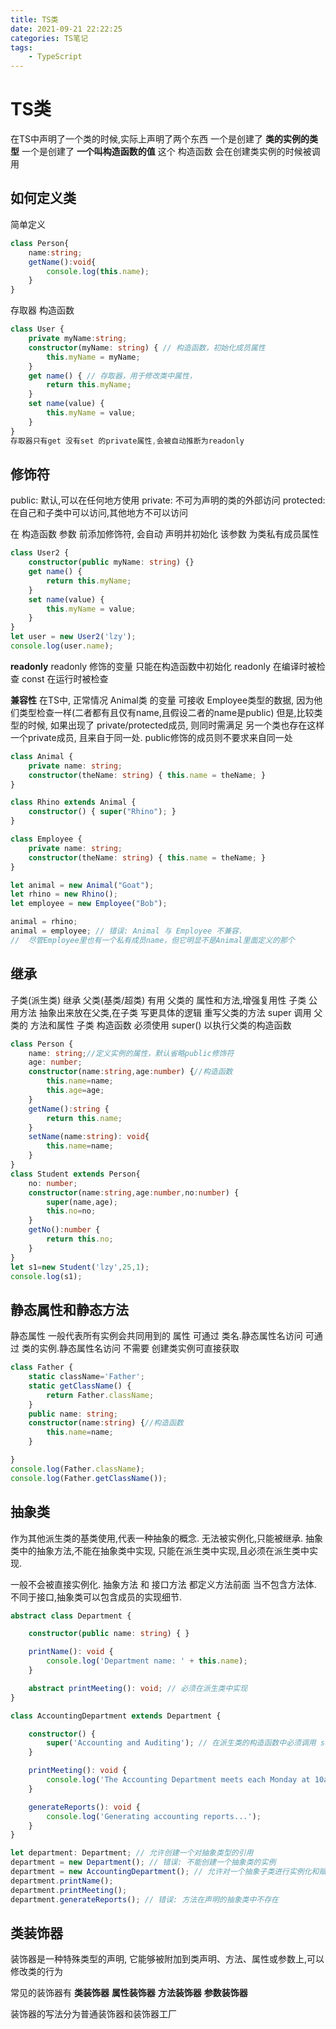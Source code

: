 ```yaml
---
title: TS类
date: 2021-09-21 22:22:25
categories: TS笔记
tags: 
    - TypeScript
---
```


# TS类

在TS中声明了一个类的时候,实际上声明了两个东西
一个是创建了 __类的实例的类型__
一个是创建了 __一个叫构造函数的值__
这个 构造函数 会在创建类实例的时候被调用

## 如何定义类

简单定义
```ts
class Person{
    name:string;
    getName():void{
        console.log(this.name);
    }
}
```

存取器 构造函数
```ts
class User {
    private myName:string;
    constructor(myName: string) { // 构造函数，初始化成员属性
        this.myName = myName;
    }
    get name() { // 存取器，用于修改类中属性，
        return this.myName;
    }
    set name(value) {
        this.myName = value;
    }
}
存取器只有get 没有set 的private属性,会被自动推断为readonly
```

## 修饰符
public: 默认,可以在任何地方使用
private: 不可为声明的类的外部访问
protected: 在自己和子类中可以访问,其他地方不可以访问

在 构造函数 参数 前添加修饰符,
会自动 声明并初始化 该参数 为类私有成员属性
```ts
class User2 {
    constructor(public myName: string) {}
    get name() {
        return this.myName;
    }
    set name(value) {
        this.myName = value;
    }
}
let user = new User2('lzy');
console.log(user.name);
```

__readonly__
readonly 修饰的变量 只能在构造函数中初始化
readonly 在编译时被检查 const 在运行时被检查

__兼容性__
在TS中,
正常情况 Animal类 的变量 可接收 Employee类型的数据,
因为他们类型检查一样(二者都有且仅有name,且假设二者的name是public)
但是,比较类型的时候, 如果出现了 private/protected成员,
则同时需满足 另一个类也存在这样一个private成员, 且来自于同一处.
public修饰的成员则不要求来自同一处
```ts
class Animal {
    private name: string;
    constructor(theName: string) { this.name = theName; }
}

class Rhino extends Animal {
    constructor() { super("Rhino"); }
}

class Employee {
    private name: string;
    constructor(theName: string) { this.name = theName; }
}

let animal = new Animal("Goat");
let rhino = new Rhino();
let employee = new Employee("Bob");

animal = rhino;
animal = employee; // 错误: Animal 与 Employee 不兼容.
//  尽管Employee里也有一个私有成员name，但它明显不是Animal里面定义的那个
```

## 继承
子类(派生类) 继承 父类(基类/超类) 有用 父类的 属性和方法,增强复用性
子类 公用方法 抽象出来放在父类,在子类 写更具体的逻辑 重写父类的方法
super 调用 父类的 方法和属性
子类 构造函数 必须使用 super() 以执行父类的构造函数 
```ts
class Person {
    name: string;//定义实例的属性，默认省略public修饰符
    age: number;
    constructor(name:string,age:number) {//构造函数
        this.name=name;
        this.age=age;
    }
    getName():string {
        return this.name;
    }
    setName(name:string): void{
        this.name=name;
    }
}
class Student extends Person{
    no: number;
    constructor(name:string,age:number,no:number) {
        super(name,age);
        this.no=no;
    }
    getNo():number {
        return this.no;
    }
}
let s1=new Student('lzy',25,1);
console.log(s1);
```
## 静态属性和静态方法
静态属性 一般代表所有实例会共同用到的 属性
可通过 类名.静态属性名访问
可通过 类的实例.静态属性名访问
不需要 创建类实例可直接获取
```ts
class Father {
    static className='Father';
    static getClassName() {
        return Father.className;
    }
    public name: string;
    constructor(name:string) {//构造函数
        this.name=name;
    }

}
console.log(Father.className);
console.log(Father.getClassName());
```

## 抽象类
作为其他派生类的基类使用,代表一种抽象的概念.
无法被实例化,只能被继承.
抽象类中的抽象方法,不能在抽象类中实现,
只能在派生类中实现,且必须在派生类中实现.

一般不会被直接实例化.
抽象方法 和 接口方法 都定义方法前面 当不包含方法体.
不同于接口,抽象类可以包含成员的实现细节.
```ts
abstract class Department {

    constructor(public name: string) { }

    printName(): void {
        console.log('Department name: ' + this.name);
    }

    abstract printMeeting(): void; // 必须在派生类中实现
}

class AccountingDepartment extends Department {

    constructor() {
        super('Accounting and Auditing'); // 在派生类的构造函数中必须调用 super()
    }

    printMeeting(): void {
        console.log('The Accounting Department meets each Monday at 10am.');
    }

    generateReports(): void {
        console.log('Generating accounting reports...');
    }
}

let department: Department; // 允许创建一个对抽象类型的引用
department = new Department(); // 错误: 不能创建一个抽象类的实例
department = new AccountingDepartment(); // 允许对一个抽象子类进行实例化和赋值
department.printName();
department.printMeeting();
department.generateReports(); // 错误: 方法在声明的抽象类中不存在
```

## 类装饰器

装饰器是一种特殊类型的声明,
它能够被附加到类声明、方法、属性或参数上,可以修改类的行为

常见的装饰器有 __类装饰器__ __属性装饰器__ __方法装饰器__ __参数装饰器__

装饰器的写法分为普通装饰器和装饰器工厂
